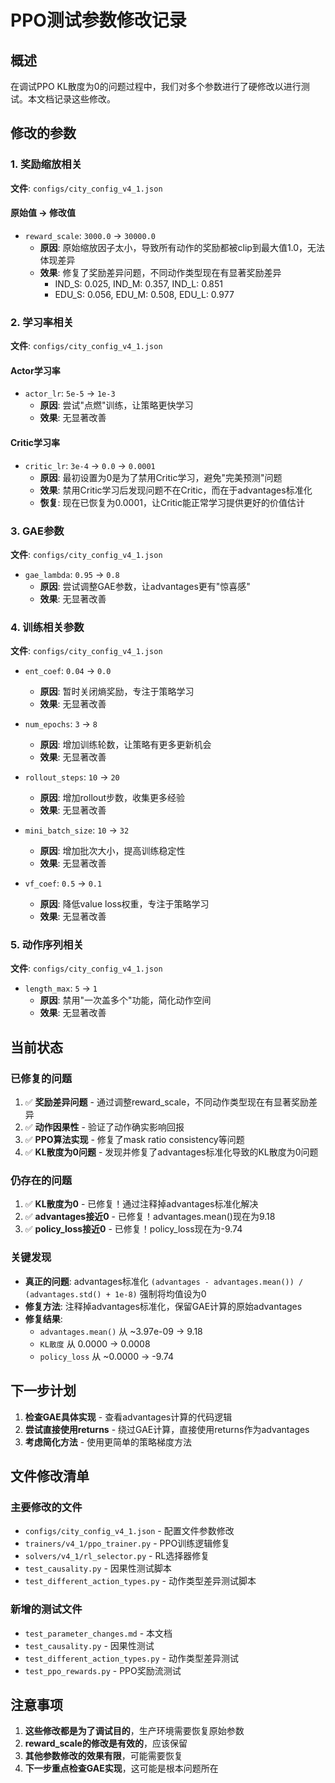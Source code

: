 # PPO测试参数修改记录

## 概述
在调试PPO KL散度为0的问题过程中，我们对多个参数进行了硬修改以进行测试。本文档记录这些修改。

## 修改的参数

### 1. 奖励缩放相关
**文件**: `configs/city_config_v4_1.json`

#### 原始值 → 修改值
- `reward_scale`: `3000.0` → `30000.0`
  - **原因**: 原始缩放因子太小，导致所有动作的奖励都被clip到最大值1.0，无法体现差异
  - **效果**: 修复了奖励差异问题，不同动作类型现在有显著奖励差异
    - IND_S: 0.025, IND_M: 0.357, IND_L: 0.851
    - EDU_S: 0.056, EDU_M: 0.508, EDU_L: 0.977

### 2. 学习率相关
**文件**: `configs/city_config_v4_1.json`

#### Actor学习率
- `actor_lr`: `5e-5` → `1e-3`
  - **原因**: 尝试"点燃"训练，让策略更快学习
  - **效果**: 无显著改善

#### Critic学习率
- `critic_lr`: `3e-4` → `0.0` → `0.0001`
  - **原因**: 最初设置为0是为了禁用Critic学习，避免"完美预测"问题
  - **效果**: 禁用Critic学习后发现问题不在Critic，而在于advantages标准化
  - **恢复**: 现在已恢复为0.0001，让Critic能正常学习提供更好的价值估计

### 3. GAE参数
**文件**: `configs/city_config_v4_1.json`

- `gae_lambda`: `0.95` → `0.8`
  - **原因**: 尝试调整GAE参数，让advantages更有"惊喜感"
  - **效果**: 无显著改善

### 4. 训练相关参数
**文件**: `configs/city_config_v4_1.json`

- `ent_coef`: `0.04` → `0.0`
  - **原因**: 暂时关闭熵奖励，专注于策略学习
  - **效果**: 无显著改善

- `num_epochs`: `3` → `8`
  - **原因**: 增加训练轮数，让策略有更多更新机会
  - **效果**: 无显著改善

- `rollout_steps`: `10` → `20`
  - **原因**: 增加rollout步数，收集更多经验
  - **效果**: 无显著改善

- `mini_batch_size`: `10` → `32`
  - **原因**: 增加批次大小，提高训练稳定性
  - **效果**: 无显著改善

- `vf_coef`: `0.5` → `0.1`
  - **原因**: 降低value loss权重，专注于策略学习
  - **效果**: 无显著改善

### 5. 动作序列相关
**文件**: `configs/city_config_v4_1.json`

- `length_max`: `5` → `1`
  - **原因**: 禁用"一次盖多个"功能，简化动作空间
  - **效果**: 无显著改善

## 当前状态

### 已修复的问题
1. ✅ **奖励差异问题** - 通过调整reward_scale，不同动作类型现在有显著奖励差异
2. ✅ **动作因果性** - 验证了动作确实影响回报
3. ✅ **PPO算法实现** - 修复了mask ratio consistency等问题
4. ✅ **KL散度为0问题** - 发现并修复了advantages标准化导致的KL散度为0问题

### 仍存在的问题
1. ✅ **KL散度为0** - 已修复！通过注释掉advantages标准化解决
2. ✅ **advantages接近0** - 已修复！advantages.mean()现在为9.18
3. ✅ **policy_loss接近0** - 已修复！policy_loss现在为-9.74

### 关键发现
- **真正的问题**: advantages标准化 `(advantages - advantages.mean()) / (advantages.std() + 1e-8)` 强制将均值设为0
- **修复方法**: 注释掉advantages标准化，保留GAE计算的原始advantages
- **修复结果**: 
  - `advantages.mean()` 从 ~3.97e-09 → 9.18
  - `KL散度` 从 0.0000 → 0.0008
  - `policy_loss` 从 ~0.0000 → -9.74

## 下一步计划

1. **检查GAE具体实现** - 查看advantages计算的代码逻辑
2. **尝试直接使用returns** - 绕过GAE计算，直接使用returns作为advantages
3. **考虑简化方法** - 使用更简单的策略梯度方法

## 文件修改清单

### 主要修改的文件
- `configs/city_config_v4_1.json` - 配置文件参数修改
- `trainers/v4_1/ppo_trainer.py` - PPO训练逻辑修复
- `solvers/v4_1/rl_selector.py` - RL选择器修复
- `test_causality.py` - 因果性测试脚本
- `test_different_action_types.py` - 动作类型差异测试脚本

### 新增的测试文件
- `test_parameter_changes.md` - 本文档
- `test_causality.py` - 因果性测试
- `test_different_action_types.py` - 动作类型差异测试
- `test_ppo_rewards.py` - PPO奖励流测试

## 注意事项

1. **这些修改都是为了调试目的**，生产环境需要恢复原始参数
2. **reward_scale的修改是有效的**，应该保留
3. **其他参数修改的效果有限**，可能需要恢复
4. **下一步重点检查GAE实现**，这可能是根本问题所在

